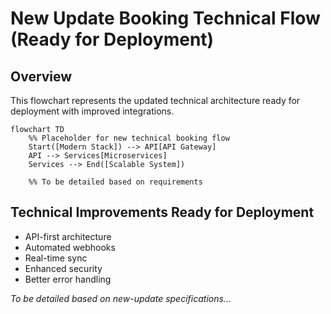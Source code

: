 # New Update Booking Technical Flow (Ready for Deployment)

## Overview
This flowchart represents the updated technical architecture ready for deployment with improved integrations.

```mermaid
flowchart TD
    %% Placeholder for new technical booking flow
    Start([Modern Stack]) --> API[API Gateway]
    API --> Services[Microservices]
    Services --> End([Scalable System])
    
    %% To be detailed based on requirements
```

## Technical Improvements Ready for Deployment
- API-first architecture
- Automated webhooks
- Real-time sync
- Enhanced security
- Better error handling

*To be detailed based on new-update specifications...*